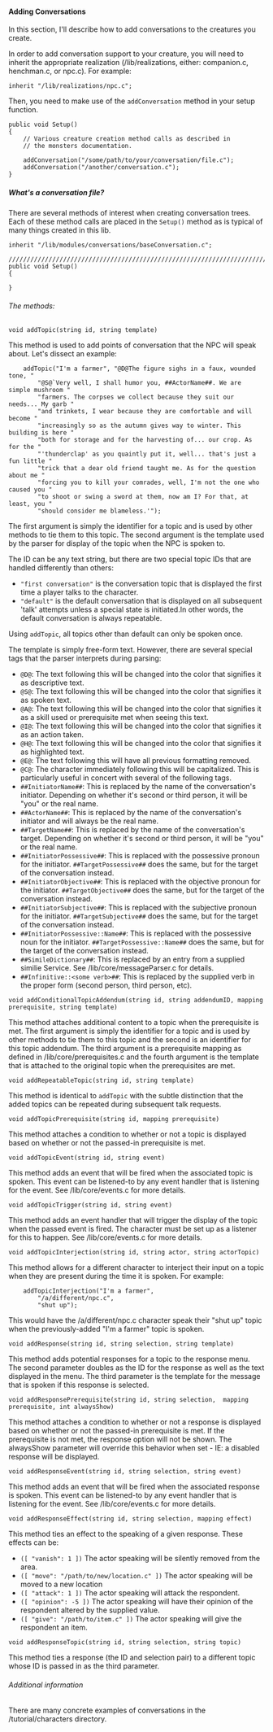 #### Adding Conversations
In this section, I'll describe how to add conversations to the creatures you create. 

In order to add conversation support to your creature, you will need to inherit the appropriate realization (/lib/realizations, either: companion.c, 
henchman.c, or npc.c). For example:
```
inherit "/lib/realizations/npc.c";
```
Then, you need to make use of the `addConversation` method in your setup function.
```
public void Setup()
{
    // Various creature creation method calls as described in
    // the monsters documentation.

    addConversation("/some/path/to/your/conversation/file.c");
    addConversation("/another/conversation.c");
}
```
##### What's a conversation file?
There are several methods of interest when creating conversation trees. Each of 
these method calls are placed in the `Setup()` method as is typical of many things
created in this lib.
 
```
inherit "/lib/modules/conversations/baseConversation.c";

/////////////////////////////////////////////////////////////////////////////
public void Setup()
{
    
}
```
###### The methods:
`void addTopic(string id, string template)`

This method is used to add points of conversation that the NPC will speak about. 
Let's dissect an example:
```
    addTopic("I'm a farmer", "@D@The figure sighs in a faux, wounded tone, "
        "@S@`Very well, I shall humor you, ##ActorName##. We are simple mushroom "
        "farmers. The corpses we collect because they suit our needs... My garb "
        "and trinkets, I wear because they are comfortable and will become "
        "increasingly so as the autumn gives way to winter. This building is here "
        "both for storage and for the harvesting of... our crop. As for the "
        "'thunderclap' as you quaintly put it, well... that's just a fun little "
        "trick that a dear old friend taught me. As for the question about me "
        "forcing you to kill your comrades, well, I'm not the one who caused you "
        "to shoot or swing a sword at them, now am I? For that, at least, you "
        "should consider me blameless.'");
```
The first argument is simply the identifier for a topic and is used by other methods to 
tie them to this topic. The second argument is the template used by the parser for display
of the topic when the NPC is spoken to.

The ID can be any text string, but there are two special topic IDs that are handled differently
than others:

- `"first conversation"` is the conversation topic that is displayed the first time a player talks to the character.
- `"default"` is the default conversation that is displayed on all subsequent 'talk' attempts unless a special state is initiated.In other words, the default conversation is always repeatable.

Using `addTopic`, all topics other than default can only be spoken once.

The template is simply free-form text. However, there are several special tags that the parser
interprets during parsing:

- `@D@`: The text following this will be changed into the color that signifies it as descriptive text.
- `@S@`: The text following this will be changed into the color that signifies it as spoken text.
- `@A@`: The text following this will be changed into the color that signifies it as a skill used or prerequisite met when seeing this text.
- `@I@`: The text following this will be changed into the color that signifies it as an action taken.
- `@H@`: The text following this will be changed into the color that signifies it as highlighted text.
- `@E@`: The text following this will have all previous formatting removed.
- `@C@`: The character immediately following this will be capitalized. This is particularly useful in concert with several of the following tags.
- `##InitiatorName##`: This is replaced by the name of the conversation's initiator. Depending on whether it's second or third person, it will be "you" or the real name.
- `##ActorName##`: This is replaced by the name of the conversation's initiator and will always be the real name.
- `##TargetName##`: This is replaced by the name of the conversation's target. Depending on whether it's second or third person, it will be "you" or the real name.
- `##InitiatorPossessive##`: This is replaced with the possessive pronoun for the initiator. `##TargetPossessive##` does the same, but for the target of the conversation instead.
- `##InitiatorObjective##`: This is replaced with the objective pronoun for the initiator. `##TargetObjective##` does the same, but for the target of the conversation instead.
- `##InitiatorSubjective##`: This is replaced with the subjective pronoun for the initiator. `##TargetSubjective##` does the same, but for the target of the conversation instead.
- `##InitiatorPossessive::Name##`: This is replaced with the possessive noun for the initiator. `##TargetPossessive::Name##` does the same, but for the target of the conversation instead.
- `##SimileDictionary##`: This is replaced by an entry from a supplied similie Service. See /lib/core/messageParser.c for details.
- `##Infinitive::<some verb>##`: This is replaced by the supplied verb in the proper form (second person, third person, etc).

 
`void addConditionalTopicAddendum(string id, string addendumID,
    mapping prerequisite, string template)`

This method attaches additional content to a topic when the prerequisite is met. The first argument is simply the identifier 
for a topic and is used by other methods to tie them to this topic and the second is an 
identifier for this topic addendum. The third argument is a prerequisite mapping as defined in /lib/core/prerequisites.c and
the fourth argument is the template that is attached to the original topic when the prerequisites are met.

`void addRepeatableTopic(string id, string template)`

This method is identical to `addTopic` with the subtle distinction that the added topics can be repeated during subsequent talk requests.

`void addTopicPrerequisite(string id, mapping prerequisite)`

This method attaches a condition to whether or not a topic is displayed based on whether or not the
passed-in prerequisite is met.

`void addTopicEvent(string id, string event)`

This method adds an event that will be fired when the associated topic is spoken. This event can
be listened-to by any event handler that is listening for the event. See /lib/core/events.c for more details.

`void addTopicTrigger(string id, string event)`

This method adds an event handler that will trigger the display of the topic when the 
passed event is fired. The character must be set up as a listener for this to happen. 
See /lib/core/events.c for more details.

`void addTopicInterjection(string id, string actor, string actorTopic)`

This method allows for a different character to interject their input on a topic when
they are present during the time it is spoken. For example:
```
    addTopicInterjection("I'm a farmer",
        "/a/different/npc.c",
        "shut up");
```
This would have the /a/different/npc.c character speak their "shut up" topic when the
previously-added "I'm a farmer" topic is spoken.

`void addResponse(string id, string selection, string template)`

This method adds potential responses for a topic to the response menu. The second parameter doubles
as the ID for the response as well as the text displayed in the menu. The third parameter is
the template for the message that is spoken if this response is selected.

`void addResponsePrerequisite(string id, string selection, 
    mapping prerequisite, int alwaysShow)`

This method attaches a condition to whether or not a response is displayed based on whether or not the
passed-in prerequisite is met. If the prerequisite is not met, the response option will not be shown.
The alwaysShow parameter will override this behavior when set - IE: a disabled response will be displayed.

`void addResponseEvent(string id, string selection, string event)`

This method adds an event that will be fired when the associated response is spoken. This event can
be listened-to by any event handler that is listening for the event. See /lib/core/events.c for more details.

`void addResponseEffect(string id, string selection, mapping effect)`

This method ties an effect to the speaking of a given response. These effects can be:

- `([ "vanish": 1 ])` The actor speaking will be silently removed from the area.
- `([ "move": "/path/to/new/location.c" ])` The actor speaking will be moved to a new location
- `([ "attack": 1 ])` The actor speaking will attack the respondent.
- `([ "opinion": -5 ])` The actor speaking will have their opinion of the respondent altered by the supplied value.
- `([ "give": "/path/to/item.c" ])` The actor speaking will give the respondent an item.

`void addResponseTopic(string id, string selection, string topic)`

This method ties a response (the ID and selection pair) to a different topic whose ID is passed
in as the third parameter.

###### Additional information

There are many concrete examples of conversations in the /tutorial/characters directory.
